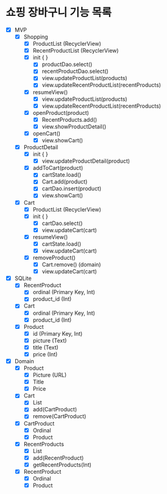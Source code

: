 # 쇼핑 장바구니 기능 목록

- [x] MVP
    - [x] Shopping
        - [x] ProductList (RecyclerView)
        - [x] RecentProductList (RecyclerView)
        - [x] init { }
            - [x] productDao.select()
            - [x] recentProductDao.select()
            - [x] view.updateProductList(products)
            - [x] view.updateRecentProductList(recentProducts)
        - [x] resumeView()
            - [x] view.updateProductList(products)
            - [x] view.updateRecentProductList(recentProducts)
        - [x] openProduct(product)
            - [x] RecentProducts.add()
            - [x] view.showProductDetail()
        - [x] openCart()
            - [x] view.showCart()
    - [x] ProductDetail
        - [x] init { }
            - [x] view.updateProductDetail(product)
        - [x] addToCart(product)
            - [x] cartState.load()
            - [x] Cart.add(product)
            - [x] cartDao.insert(product)
            - [x] view.showCart()
    - [x] Cart
        - [x] ProductList (RecyclerView)
        - [x] init { }
            - [x] cartDao.select()
            - [x] view.updateCart(cart)
        - [x] resumeView()
          - [x] cartState.load()
          - [x] view.updateCart(cart)
        - [x] removeProduct()
            - [x] Cart.remove() (domain)
            - [x] view.updateCart(cart)
- [x] SQLite
    - [x] RecentProduct
        - [x] ordinal (Primary Key, Int)
        - [x] product_id (Int)
    - [x] Cart
        - [x] ordinal (Primary Key, Int)
        - [x] product_id (Int)
    - [x] Product
        - [x] id (Primary Key, Int)
        - [x] picture (Text)
        - [x] title (Text)
        - [x] price (Int)
- [x] Domain
    - [x] Product
        - [x] Picture (URL)
        - [x] Title
        - [x] Price
    - [x] Cart
        - [x] List<CartProduct>
        - [x] add(CartProduct)
        - [x] remove(CartProduct)
    - [x] CartProduct
        - [x] Ordinal
        - [x] Product
    - [x] RecentProducts
        - [x] List<RecentProduct>
        - [x] add(RecentProduct)
        - [x] getRecentProducts(Int)
    - [x] RecentProduct
        - [x] Ordinal
        - [x] Product
